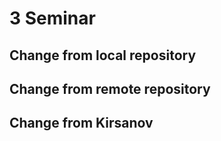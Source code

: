 # 3 Seminar

## Change from local repository

## Change from remote repository

## Change from Kirsanov